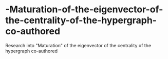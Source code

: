 # -Maturation-of-the-eigenvector-of-the-centrality-of-the-hypergraph-co-authored
Research into "Maturation" of the eigenvector of the centrality of the hypergraph co-authored
